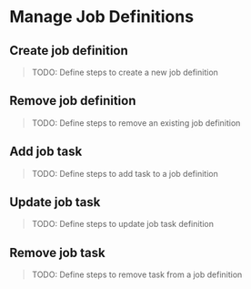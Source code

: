 # Manage Job Definitions

## Create job definition

> TODO: Define steps to create a new job definition

## Remove job definition

> TODO: Define steps to remove an existing job definition

## Add job task

> TODO: Define steps to add task to a job definition

## Update job task

> TODO: Define steps to update job task definition

## Remove job task

> TODO: Define steps to remove task from a job definition